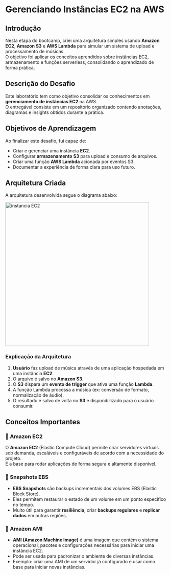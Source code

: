 #  Gerenciando Instâncias EC2 na AWS

##  Introdução
Nesta etapa do bootcamp, criei uma arquitetura simples usando **Amazon EC2**, **Amazon S3** e **AWS Lambda** para simular um sistema de upload e processamento de músicas.  
O objetivo foi aplicar os conceitos aprendidos sobre instâncias EC2, armazenamento e funções serverless, consolidando o aprendizado de forma prática.



## Descrição do Desafio
Este laboratório tem como objetivo consolidar os conhecimentos em **gerenciamento de instâncias EC2** na AWS.  
O entregável consiste em um repositório organizado contendo anotações, diagramas e insights obtidos durante a prática.



## Objetivos de Aprendizagem
Ao finalizar este desafio, fui capaz de:
- Criar e gerenciar uma instância **EC2**.
- Configurar **armazenamento S3** para upload e consumo de arquivos.
- Criar uma função **AWS Lambda** acionada por eventos S3.
- Documentar a experiência de forma clara para uso futuro.



##  Arquitetura Criada
A arquitetura desenvolvida segue o diagrama abaixo:

<img src=".img/diagrama arquitetura.jpeg" alt="instancia EC2" width="450"/>

###  Explicação da Arquitetura
1. **Usuário** faz upload de música através de uma aplicação hospedada em uma instância **EC2**.
2. O arquivo é salvo no **Amazon S3**.
3. O **S3** dispara um **evento de trigger** que ativa uma função **Lambda**.
4. A função Lambda processa a música (ex: conversão de formato, normalização de áudio).
5. O resultado é salvo de volta no **S3** e disponibilizado para o usuário consumir.



##  Conceitos Importantes

### 🔹 Amazon EC2
O **Amazon EC2** (Elastic Compute Cloud) permite criar servidores virtuais sob demanda, escaláveis e configuráveis de acordo com a necessidade do projeto.  
É a base para rodar aplicações de forma segura e altamente disponível.



### 🔹 Snapshots EBS
- **EBS Snapshots** são backups incrementais dos volumes EBS (Elastic Block Store).
- Eles permitem restaurar o estado de um volume em um ponto específico no tempo.
- Muito útil para garantir **resiliência**, criar **backups regulares** e **replicar dados** em outras regiões.



### 🔹 Amazon AMI
- **AMI (Amazon Machine Image)** é uma imagem que contém o sistema operacional, pacotes e configurações necessárias para iniciar uma instância EC2.
- Pode ser usada para padronizar o ambiente de diversas instâncias.
- Exemplo: criar uma AMI de um servidor já configurado e usar como base para iniciar novas instâncias.


